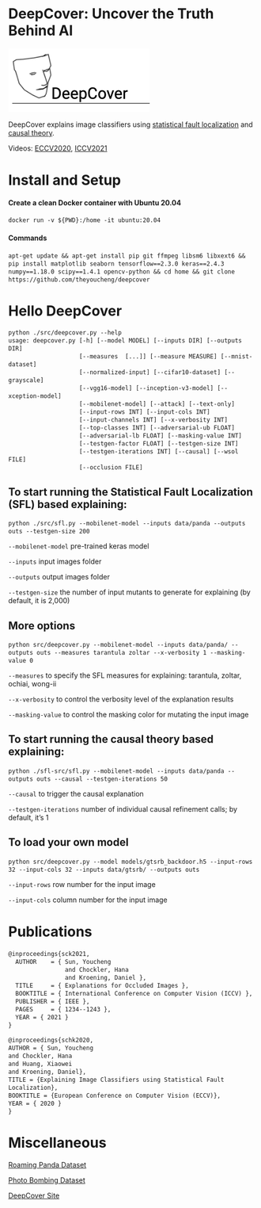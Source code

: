 # DeepCover: Uncover the Truth Behind AI

![alt text](images/deepcover-logo.png)

DeepCover explains image classifiers using [statistical fault localization](https://www.ecva.net/papers/eccv_2020/papers_ECCV/papers/123730392.pdf) and 
[causal theory](https://openaccess.thecvf.com/content/ICCV2021/papers/Chockler_Explanations_for_Occluded_Images_ICCV_2021_paper.pdf).

Videos: [ECCV2020](https://www.youtube.com/watch?v=vTyfOBAGm_o), [ICCV2021](https://www.cprover.org/deepcover/iccv2021/iccv2021-talk-compatible.mp4) 

# Install and Setup
#### Create a clean Docker container with Ubuntu 20.04
```
docker run -v ${PWD}:/home -it ubuntu:20.04
```
#### Commands
```
apt-get update && apt-get install pip git ffmpeg libsm6 libxext6 && pip install matplotlib seaborn tensorflow==2.3.0 keras==2.4.3 numpy==1.18.0 scipy==1.4.1 opencv-python && cd home && git clone https://github.com/theyoucheng/deepcover
```

# Hello DeepCover
```
python ./src/deepcover.py --help
usage: deepcover.py [-h] [--model MODEL] [--inputs DIR] [--outputs DIR]
                    [--measures  [...]] [--measure MEASURE] [--mnist-dataset]
                    [--normalized-input] [--cifar10-dataset] [--grayscale]
                    [--vgg16-model] [--inception-v3-model] [--xception-model]
                    [--mobilenet-model] [--attack] [--text-only]
                    [--input-rows INT] [--input-cols INT]
                    [--input-channels INT] [--x-verbosity INT]
                    [--top-classes INT] [--adversarial-ub FLOAT]
                    [--adversarial-lb FLOAT] [--masking-value INT]
                    [--testgen-factor FLOAT] [--testgen-size INT]
                    [--testgen-iterations INT] [--causal] [--wsol FILE]
                    [--occlusion FILE]
```


## To start running the Statistical Fault Localization (SFL) based explaining:
```
python ./src/sfl.py --mobilenet-model --inputs data/panda --outputs outs --testgen-size 200
```
`--mobilenet-model`   pre-trained keras model 

`--inputs`            input images folder

`--outputs`           output images folder

`--testgen-size`      the number of input mutants to generate for explaining (by default, it is 2,000) 


## More options
```
python src/deepcover.py --mobilenet-model --inputs data/panda/ --outputs outs --measures tarantula zoltar --x-verbosity 1 --masking-value 0
```
`--measures`      to specify the SFL measures for explaining: tarantula, zoltar, ochiai, wong-ii

`--x-verbosity`   to control the verbosity level of the explanation results

`--masking-value` to control the masking color for mutating the input image


## To start running the causal theory based explaining:
```
python ./sfl-src/sfl.py --mobilenet-model --inputs data/panda --outputs outs --causal --testgen-iterations 50
```
`--causal`              to trigger the causal explanation

`--testgen-iterations`  number of individual causal refinement calls; by default, it’s 1  

## To load your own model
```
python src/deepcover.py --model models/gtsrb_backdoor.h5 --input-rows 32 --input-cols 32 --inputs data/gtsrb/ --outputs outs
```
`--input-rows`    row number for the input image

`--input-cols`    column number for the input image



# Publications
```
@inproceedings{sck2021,
  AUTHOR    = { Sun, Youcheng
                and Chockler, Hana
                and Kroening, Daniel },
  TITLE     = { Explanations for Occluded Images },
  BOOKTITLE = { International Conference on Computer Vision (ICCV) },
  PUBLISHER = { IEEE },
  PAGES     = { 1234--1243 },
  YEAR = { 2021 }
}
```
```
@inproceedings{schk2020,
AUTHOR = { Sun, Youcheng
and Chockler, Hana
and Huang, Xiaowei
and Kroening, Daniel},
TITLE = {Explaining Image Classifiers using Statistical Fault Localization},
BOOKTITLE = {European Conference on Computer Vision (ECCV)},
YEAR = { 2020 }
}
```

# Miscellaneous
[Roaming Panda Dataset](https://github.com/theyoucheng/deepcover/tree/master/roaming-panda/)

[Photo Bombing Dataset](https://github.com/theyoucheng/deepcover/tree/master/data/photobombing/)

[DeepCover Site](https://www.cprover.org/deepcover/)
